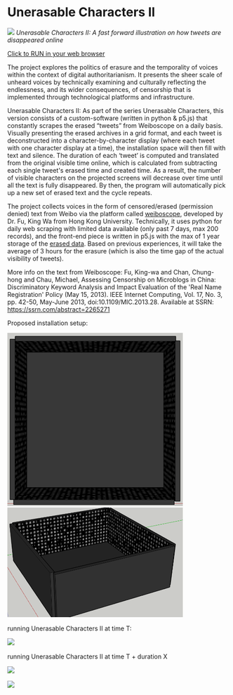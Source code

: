 # Unerasable Characters II

![](unerasablecharactersII.gif)
*Unerasable Characters II: A fast forward illustration on how tweets are disappeared online*

[Click to RUN in your web browser](http://erasure.siusoon.net/)

The project explores the politics of erasure and the temporality of voices within the context of digital authoritarianism. It presents the sheer scale of unheard voices by technically examining and culturally reflecting the endlessness, and its wider consequences, of censorship that is implemented through technological platforms and infrastructure.

Unerasable Characters II: As part of the series Unerasable Characters, this version consists of a custom-software (written in python & p5.js) that constantly scrapes the erased “tweets” from Weiboscope on a daily basis. Visually presenting the erased archives in a grid format, and each tweet is deconstructed into a character-by-character display (where each tweet with one character display at a time), the installation space will then fill with text and silence. The duration of each ‘tweet’ is computed and translated from the original visible time online, which is calculated from subtracting each single tweet's erased time and created time. As a result, the number of visible characters on the projected screens will decrease over time until all the text is fully disappeared. By then, the program will automatically pick up a new set of erased text and the cycle repeats. 

The project collects voices in the form of censored/erased (permission denied) text from Weibo via the platform called [weiboscope](https://weiboscope.jmsc.hku.hk/), developed by Dr. Fu, King Wa from Hong Kong University. Technically, it uses python for daily web scraping with limited data available (only past 7 days, max 200 records), and the front-end piece is written in p5.js with the max of 1 year storage of the [erased data](http://www.siusoon.net/erasure/data.json). Based on previous experiences, it will take the average of 3 hours for the erasure (which is also the time gap of the actual visibility of tweets). 

More info on the text from Weiboscope:  Fu, King-wa and Chan, Chung-hong and Chau, Michael, Assessing Censorship on Microblogs in China: Discriminatory Keyword Analysis and Impact Evaluation of the 'Real Name Registration' Policy (May 15, 2013). IEEE Internet Computing, Vol. 17, No. 3, pp. 42-50, May-June 2013, doi:10.1109/MIC.2013.28. Available at SSRN: https://ssrn.com/abstract=2265271

Proposed installation setup:

<img src="images/installation1.png" width="400">
<img src="images/installation2.png" width="400">

running Unerasable Characters II at time T:

![](https://live.staticflickr.com/65535/49777309756_c10a86968d_c.jpg)

running Unerasable Characters II at time T + duration X 

![](https://live.staticflickr.com/65535/49777633092_f8e67dd414_c.jpg)

![](https://live.staticflickr.com/65535/50115651896_edb889fc19_c.jpg)
